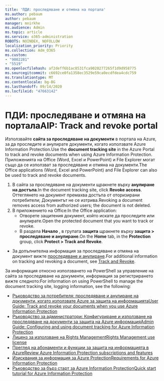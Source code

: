```yaml
---
title: 'ПДИ: проследяване и отмяна на портала'
ms.author: pebaum
author: pebaum
manager: mnirkhe
ms.audience: Admin
ms.topic: article
ms.service: o365-administration
ROBOTS: NOINDEX, NOFOLLOW
localization_priority: Priority
ms.collection: Adm_O365
ms.custom:
- "9002281"
- "5519"
ms.openlocfilehash: af2deff6b1ac8531fca9020277265f1d9d958775
ms.sourcegitcommit: c6692ce0fa1358ec3529e59ca0ecdfdea4cdc759
ms.translationtype: MT
ms.contentlocale: bg-BG
ms.lasthandoff: 09/14/2020
ms.locfileid: "47663142"
---
```

# <a name="aip-track-and-revoke-portal"></a><span data-ttu-id="4ba20-102">ПДИ: проследяване и отмяна на портала</span><span class="sxs-lookup"><span data-stu-id="4ba20-102">AIP: Track and revoke portal</span></span>

<span data-ttu-id="4ba20-103">Използвайте **сайта за проследяване на документи** в портала на Azure, за да проследите и анулирате документи, когато използвате Azure Information Protection.</span><span class="sxs-lookup"><span data-stu-id="4ba20-103">Use the **document tracking site** in the Azure Portal to track and revoke documents when using Azure Information Protection.</span></span> <span data-ttu-id="4ba20-104">Приложенията на Office (Word, Excel и PowerPoint) и File Explorer могат също да се използват за проследяване и отмяна на документи.</span><span class="sxs-lookup"><span data-stu-id="4ba20-104">The Office applications (Word, Excel and PowerPoint) and File Explorer can also be used to track and revoke documents.</span></span>

1. <span data-ttu-id="4ba20-105">В сайта за проследяване на документи щракнете върху **анулиране на достъпа**.</span><span class="sxs-lookup"><span data-stu-id="4ba20-105">In the document tracking site, click **Revoke access**.</span></span> <span data-ttu-id="4ba20-106">Оттеглянето на документ премахва достъпа от оторизирани потребители; Документът не се изтрива.</span><span class="sxs-lookup"><span data-stu-id="4ba20-106">Revoking a document removes access from authorized users; the document is not deleted.</span></span>
2. <span data-ttu-id="4ba20-107">В приложението на Office:</span><span class="sxs-lookup"><span data-stu-id="4ba20-107">In the Office application:</span></span>
    - <span data-ttu-id="4ba20-108">Отворете защитения документ, който искате да проследите или анулирате.</span><span class="sxs-lookup"><span data-stu-id="4ba20-108">Open the protected document that you want to track or revoke.</span></span>
    - <span data-ttu-id="4ba20-109">В раздела **Начало** , в групата **защита** щракнете върху **защита > проследяване и анулиране**.</span><span class="sxs-lookup"><span data-stu-id="4ba20-109">On the **Home** tab, in the **Protection** group, click **Protect > Track and Revoke**.</span></span>

- <span data-ttu-id="4ba20-110">За допълнителна информация за проследяване и отмяна на документ вижте [проследяване и анулиране](https://docs.microsoft.com/azure/information-protection/rms-client/client-track-revoke).</span><span class="sxs-lookup"><span data-stu-id="4ba20-110">For additional information on tracking and revoking a document, see [Track and Revoke](https://docs.microsoft.com/azure/information-protection/rms-client/client-track-revoke).</span></span>

<span data-ttu-id="4ba20-111">За информация относно използването на PowerShell за управление на сайта за проследяване на документи, информация за регистрирането вижте следното:</span><span class="sxs-lookup"><span data-stu-id="4ba20-111">For information on using PowerShell to manage the document tracking site, logging information, see the following:</span></span>
- [<span data-ttu-id="4ba20-112">Ръководство за потребителя: проследяване и анулиране на документи, когато използвате Azure за защита на информацията</span><span class="sxs-lookup"><span data-stu-id="4ba20-112">User Guide: Track and revoke your documents when you use Azure Information Protection</span></span>](https://docs.microsoft.com/azure/information-protection/rms-client/client-track-revoke)
- [<span data-ttu-id="4ba20-113">Ръководство за администратори: Конфигуриране и използване на проследяване на документи за защита на Azure информация</span><span class="sxs-lookup"><span data-stu-id="4ba20-113">Admin Guide: Configuring and using document tracking for Azure Information Protection</span></span>](https://docs.microsoft.com/azure/information-protection/rms-client/client-admin-guide-document-tracking)
- [<span data-ttu-id="4ba20-114">Лиценз за използване на Rights Management</span><span class="sxs-lookup"><span data-stu-id="4ba20-114">Rights Management use license</span></span>](https://docs.microsoft.com/azure/information-protection/configure-usage-rights#rights-management-use-license)
- [<span data-ttu-id="4ba20-115">Преглед на абонаменти и функции за защита на информацията в Azure</span><span class="sxs-lookup"><span data-stu-id="4ba20-115">Review Azure Information Protection subscriptions and features</span></span>](https://azure.microsoft.com/pricing/details/information-protection)
- [<span data-ttu-id="4ba20-116">Изисквания за информация за Azure Protection</span><span class="sxs-lookup"><span data-stu-id="4ba20-116">Requirements for Azure Information Protection</span></span>](https://docs.microsoft.com/azure/information-protection/get-started/requirements)
- [<span data-ttu-id="4ba20-117">Ръководство за бърз старт за Azure Information Protection</span><span class="sxs-lookup"><span data-stu-id="4ba20-117">Quick start tutorial for Azure Information Protection</span></span>](https://docs.microsoft.com/azure/information-protection/get-started/infoprotect-quick-start-tutorial)
